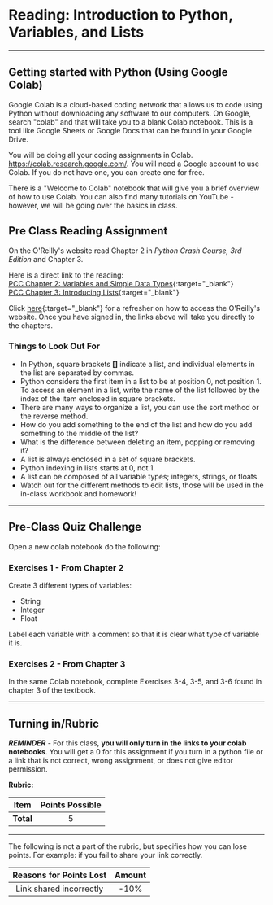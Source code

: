 #  Reading: Introduction to Python, Variables, and Lists

---

## Getting started with Python (Using Google Colab)

Google Colab is a cloud-based coding network that allows us to code using Python without downloading any software to our computers. On Google, search "colab" and that will take you to a blank Colab notebook. This is a tool like Google Sheets or Google Docs that can be found in your Google Drive.

You will be doing all your coding assignments in Colab. https://colab.research.google.com/. You will need a Google account to use Colab. If you do not have one, you can create one for free. 

There is a "Welcome to Colab" notebook that will give you a brief overview of how to use Colab. You can also find many tutorials on YouTube - however, we will be going over the basics in class.

## Pre Class Reading Assignment

On the O'Reilly's website read Chapter 2 in _Python Crash Course, 3rd Edition_  and Chapter 3.

Here is a direct link to the reading:<br>
[PCC Chapter 2: Variables and Simple Data Types](https://learning.oreilly.com/library/view/python-crash-course/9781098156664/c02.xhtml){:target="_blank"}<br>
[PCC Chapter 3: Introducing Lists](https://learning.oreilly.com/library/view/python-crash-course/9781098156664/c03.xhtml#h1-502703c03-0001){:target="_blank"}

Click [here](../../resources/textbooks/textbooks.md){:target="_blank"} for a refresher on how to access the O'Reilly's website. Once you have signed in, the links above will take you directly to the chapters.

### Things to Look Out For

- In Python, square brackets **[]** indicate a list, and individual elements in the list are separated by commas. 
- Python considers the first item in a list to be at position 0, not position 1. To access an element in a list, write the name of the list followed by the index of the item enclosed in square brackets.
- There are many ways to organize a list, you can use the sort method or the reverse method. 
- How do you add something to the end of the list and how do you add something to the middle of the list?
- What is the difference between deleting an item, popping or removing it? 
- A list is always enclosed in a set of square brackets.
- Python indexing in lists starts at 0, not 1.
- A list can be composed of all variable types; integers, strings, or floats.
- Watch out for the different methods to edit lists, those will be used in the in-class workbook and homework!

---

## Pre-Class Quiz Challenge

Open a new colab notebook do the following:

### Exercises 1 - From Chapter 2

Create 3 different types of variables:

>
   - String<br>
   - Integer<br>
   - Float

Label each variable with a comment so that it is clear what type of variable it is. 

### Exercises 2 - From Chapter 3

In the same Colab notebook, complete Exercises 3-4, 3-5, and 3-6 found in chapter 3 of the textbook.

---

## Turning in/Rubric

**_REMINDER_** - For this class, **you will only turn in the links to your colab notebooks**. You will get a 0 for this assignment if you turn in a python file or a link that is not correct, wrong assignment, or does not give editor permission.

**Rubric:**

|                      Item                      | Points Possible |
|:----------------------------------------------:|:---------------:|
| <div style="text-align: right">**Total**</div> |        5        |

---

The following is not a part of the rubric, but specifies how you can lose points. For example: if you fail to share your link correctly.

| **Reasons for Points Lost** |    **Amount**     |  
|:---------------------------:|:-----------------:|
|   Link shared incorrectly   |       -10%        | 